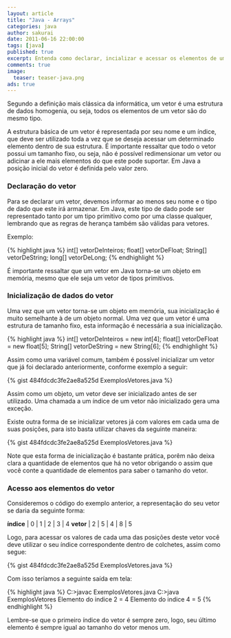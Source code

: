 ```yaml
---
layout: article
title: "Java - Arrays"
categories: java
author: sakurai
date: 2011-06-16 22:00:00
tags: [java]
published: true
excerpt: Entenda como declarar, incializar e acessar os elementos de um vetor no Java.
comments: true
image:
  teaser: teaser-java.png
ads: true
---
```


Segundo a definição mais clássica da informática, um vetor é uma estrutura de dados homogenia, ou seja, todos os elementos de um vetor são do mesmo tipo.

A estrutura básica de um vetor é representada por seu nome e um índice, que deve ser utilizado toda a vez que se deseja acessar um determinado elemento dentro de sua estrutura. É importante ressaltar que todo o vetor possui um tamanho fixo, ou seja, não é possível redimensionar um vetor ou adicinar a ele mais elementos do que este pode suportar. Em Java a posição inicial do vetor é definida pelo valor zero.

### Declaração do vetor

Para se declarar um vetor, devemos informar ao menos seu nome e o tipo de dado que este irá armazenar. Em Java, este tipo de dado pode ser representado tanto por um tipo primitivo como por uma classe qualquer, lembrando que as regras de herança também são válidas para vetores.

Exemplo:

{% highlight java %}
int[] vetorDeInteiros;
float[] vetorDeFloat;
String[] vetorDeString;
long[] vetorDeLong;
{% endhighlight %}

É importante ressaltar que um vetor em Java torna-se um objeto em memória, mesmo que ele seja um vetor de tipos primitivos.

### Inicialização de dados do vetor

Uma vez que um vetor torna-se um objeto em memória, sua inicialização é muito semelhante à de um objeto normal. Uma vez que um vetor é uma estrutura de tamanho fixo, esta informação é necessária a sua inicialização.

{% highlight java %}
int[] vetorDeInteiros = new int[4];
float[] vetorDeFloat = new float[5];
String[] vetorDeString = new String[6];
{% endhighlight %}

Assim como uma variável comum, também é possível inicializar um vetor que já foi declarado anteriormente, conforme exemplo a seguir:

{% gist 484fdcdc3fe2ae8a525d ExemplosVetores.java %}

Assim como um objeto, um vetor deve ser inicializado antes de ser utilizado. Uma chamada a um índice de um vetor não inicializado gera uma exceção.

Existe outra forma de se inicializar vetores já com valores em cada uma de suas posições, para isto basta utilizar chaves da seguinte maneira:

{% gist 484fdcdc3fe2ae8a525d ExemplosVetores.java %}

Note que esta forma de inicialização é bastante prática, porêm não deixa clara a quantidade de elementos que há no vetor obrigando o assim que você conte a quantidade de elementos para saber o tamanho do vetor.

### Acesso aos elementos do vetor

Consideremos o código do exemplo anterior, a representação do seu vetor se daria da seguinte forma:

**índice** | 0 | 1 | 2 | 3 | 4
**vetor** | 2 | 5 | 4 | 8 | 5

Logo, para acessar os valores de cada uma das posições deste vetor você deve utilizar o seu índice correspondente dentro de colchetes, assim como segue:

{% gist 484fdcdc3fe2ae8a525d ExemplosVetores.java %}

Com isso teríamos a seguinte saída em tela:

{% highlight java %}
C:\>javac ExemplosVetores.java
C:\>java ExemplosVetores
Elemento do indice 2 = 4
Elemento do indice 4 = 5
{% endhighlight %}

Lembre-se que o primeiro índice do vetor é sempre zero, logo, seu último elemento é sempre igual ao tamanho do vetor menos um.
